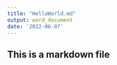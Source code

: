 ```yaml
---
title: "HelloWorld.md"
output: word_document
date: '2022-06-07'
---
```

## This is a markdown file


